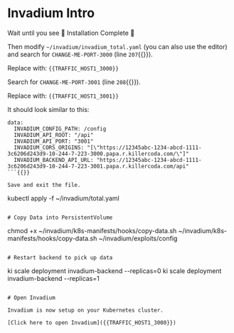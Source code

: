 # Invadium Intro

Wait until you see 🎉 Installation Complete 🎉

Then modify `~/invadium/invadium_total.yaml` (you can also use the editor) and search for `CHANGE-ME-PORT-3000` (line `207`{{}}).

Replace with: `{{TRAFFIC_HOST1_3000}}`

Search for `CHANGE-ME-PORT-3001` (line `208`{{}}).

Replace with: `{{TRAFFIC_HOST1_3001}}`

It should look similar to this:

```
data:
  INVADIUM_CONFIG_PATH: /config
  INVADIUM_API_ROOT: "/api"
  INVADIUM_API_PORT: "3001"
  INVADIUM_CORS_ORIGINS: "[\"https://12345abc-1234-abcd-1111-3c6206d243d9-10-244-7-223-3000.papa.r.killercoda.com/\"]"
  INVADIUM_BACKEND_API_URL: "https://12345abc-1234-abcd-1111-3c6206d243d9-10-244-7-223-3001.papa.r.killercoda.com/api"
```{{}}

Save and exit the file.

```
kubectl apply -f ~/invadium/total.yaml
```

# Copy Data into PersistentVolume

```
chmod +x ~/invadium/k8s-manifests/hooks/copy-data.sh
~/invadium/k8s-manifests/hooks/copy-data.sh ~/invadium/exploits/config
```

# Restart backend to pick up data

```
ki scale deployment invadium-backend --replicas=0
ki scale deployment invadium-backend --replicas=1
```

# Open Invadium

Invadium is now setup on your Kubernetes cluster.

[Click here to open Invadium]({{TRAFFIC_HOST1_3000}})






